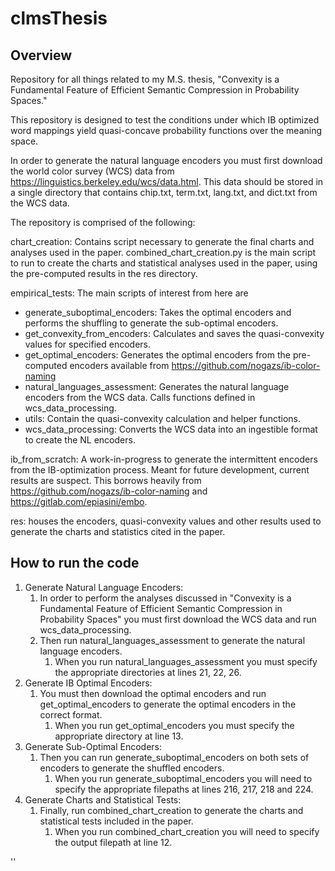 # clmsThesis

## Overview

Repository for all things related to my M.S. thesis, 
\"Convexity is a Fundamental Feature of Efficient Semantic Compression in Probability Spaces.\"

This repository is designed to test the conditions under which IB optimized word mappings yield 
quasi-concave probability functions over the meaning space. 

In order to generate the natural language encoders you must first download the world color survey (WCS) data from 
https://linguistics.berkeley.edu/wcs/data.html. This data should be stored in a single directory that contains 
chip.txt, term.txt, lang.txt, and dict.txt from the WCS data. 

The repository is comprised of the following:

chart_creation: 
Contains script necessary to generate the final charts and analyses used in the paper. 
combined_chart_creation.py is the main script to run to create the charts and statistical analyses used in 
the paper, using the pre-computed results in the res directory.

empirical_tests: 
The main scripts of interest from here are 
* generate_suboptimal_encoders: Takes the optimal encoders and performs the shuffling to generate the sub-optimal 
encoders.
* get_convexity_from_encoders: Calculates and saves the quasi-convexity values for specified encoders.
* get_optimal_encoders: Generates the optimal encoders from the pre-computed encoders available from https://github.com/nogazs/ib-color-naming
* natural_languages_assessment: Generates the natural language encoders from the WCS data. Calls functions defined in
wcs_data_processing. 
* utils: Contain the quasi-convexity calculation and helper functions.
* wcs_data_processing: Converts the WCS data into an ingestible format to create the NL encoders.

ib_from_scratch: A work-in-progress to generate the intermittent encoders from the IB-optimization process. Meant for 
future development, current results are suspect. This borrows heavily from https://github.com/nogazs/ib-color-naming and
https://gitlab.com/epiasini/embo.

res: houses the encoders, quasi-convexity values and other results used to generate the charts and statistics cited in 
the paper.

## How to run the code

1. Generate Natural Language Encoders:
   1. In order to perform the analyses discussed in \"Convexity is a Fundamental Feature of Efficient Semantic 
   Compression in Probability Spaces\" you must first download the WCS data and run wcs_data_processing.
   2. Then run natural_languages_assessment to generate the natural language encoders. 
      1. When you run natural_languages_assessment you must specify the appropriate directories at lines 21, 22, 26.
2. Generate IB Optimal Encoders:
   1. You must then download the optimal encoders and run get_optimal_encoders to generate the optimal encoders in the 
   correct format. 
      1. When you run get_optimal_encoders you must specify the appropriate directory at line 13.
3. Generate Sub-Optimal Encoders:
   1. Then you can run generate_suboptimal_encoders on both sets of encoders to generate the shuffled encoders. 
      1. When you run generate_suboptimal_encoders you will need to specify the appropriate filepaths at lines 216, 217, 
      218 and 224.
4. Generate Charts and Statistical Tests:
   1. Finally, run combined_chart_creation to generate the charts and statistical tests included in the paper. 
      1. When you run combined_chart_creation you will need to specify the output filepath at line 12.

''
